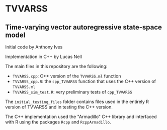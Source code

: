 TVVARSS
========

Time-varying vector autoregressive state-space model
--------

Initial code by Anthony Ives

Implementation in C++ by Lucas Nell

The main files in this repository are the following:

- `TVVARSS.cpp`: C++ version of the `TVVARSS.ml` function
- `TVVARSS_cpp.R`: the `cpp_TVVARSS` function that uses the C++ version of `TVVARSS.ml`
- `TVVARSS_sim_test.R`: very preliminary tests of `cpp_TVVARSS`

The `initial_testing_files` folder contains files used in the entirely R version of 
TVVARSS and in testing the C++ version.

The C++ implementation used the "Armadillo" C++ library and interfaced with R using
the packages `Rcpp` and `RcppArmadillo`.

